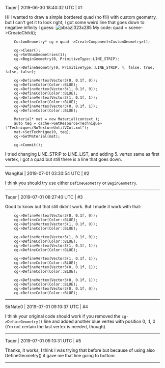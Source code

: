 Taqer | 2019-06-30 18:40:32 UTC | #1

Hi I wanted to draw a simple bordered quad (no fill) with custom geometry, but I can't get it to look right, I got some weird line that goes down to negative infinity I guess:
![obraz|323x285](upload://c8E1DYp57ojONcG1AKphwI91WVk.png) 
My code:
		quad = scene->CreateChild();

		CustomGeometry* cg = quad ->CreateComponent<CustomGeometry>();

		cg->Clear();
		cg->SetNumGeometries(1);
		cg->BeginGeometry(0, PrimitiveType::LINE_STRIP);

		cg->DefineGeometry(0, PrimitiveType::LINE_STRIP, 4, false, true, false, false);

		cg->DefineVertex(Vector3(0, 0.1f, 0));
		cg->DefineColor(Color::BLUE);
		cg->DefineVertex(Vector3(1, 0.1f, 0));
		cg->DefineColor(Color::BLUE);
		cg->DefineVertex(Vector3(1, 0.1f, 1));
		cg->DefineColor(Color::BLUE);
		cg->DefineVertex(Vector3(0, 0.1f, 1));
		cg->DefineColor(Color::BLUE);

		Material* mat = new Material(context_);
		auto teq = cache->GetResource<Technique>("Techniques/NoTextureUnlitVCol.xml");
		mat->SetTechnique(0, teq);
		cg->SetMaterial(mat);

		cg->Commit();
I tried changing LINE_STRIP to LINE_LIST, and adding 5. vertex same as first vertex, I got a quad but still there is a line that goes down.

-------------------------

WangKai | 2019-07-01 03:30:54 UTC | #2


I think you should try use either `DefineGeometry` or `BeginGeometry`.

-------------------------

Taqer | 2019-07-01 08:27:40 UTC | #3

Good to know but that still didn't work.
But I made it work with that:

		cg->DefineVertex(Vector3(0, 0.1f, 0));
		cg->DefineColor(Color::BLUE);
		cg->DefineVertex(Vector3(1, 0.1f, 0));
		cg->DefineColor(Color::BLUE);

		cg->DefineVertex(Vector3(1, 0.1f, 0));
		cg->DefineColor(Color::BLUE);
		cg->DefineVertex(Vector3(1, 0.1f, 1));
		cg->DefineColor(Color::BLUE);

		cg->DefineVertex(Vector3(1, 0.1f, 1));
		cg->DefineColor(Color::BLUE);
		cg->DefineVertex(Vector3(0, 0.1f, 1));
		cg->DefineColor(Color::BLUE);

		cg->DefineVertex(Vector3(0, 0.1f, 1));
		cg->DefineColor(Color::BLUE);
		cg->DefineVertex(Vector3(0, 0.1f, 0));
		cg->DefineColor(Color::BLUE);

-------------------------

SirNate0 | 2019-07-01 09:10:37 UTC | #4

I think your original code should work if you removed the `cg->DefineGeometry()` line and added another blue vertex with position 0, .1, 0 (I'm not certain the last vertex is needed, though).

-------------------------

Taqer | 2019-07-01 09:10:31 UTC | #5

Thanks, it works, I think I was trying that before but because of using also DefineGeometry() it gave me that line going to bottom.

-------------------------


